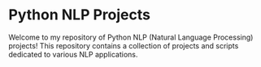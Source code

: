 # Python NLP Projects

Welcome to my repository of Python NLP (Natural Language Processing) projects! This repository contains a collection of projects and scripts dedicated to various NLP applications.
